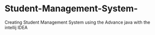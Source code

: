 # Student-Management-System-
Creating Student Management System using the Advance java with the intellij IDEA
